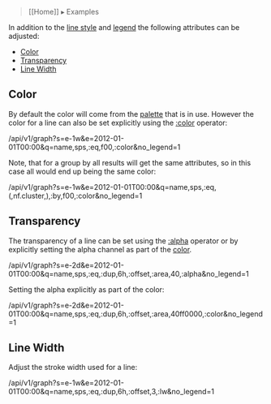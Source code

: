 > [[Home]] ▸ Examples

In addition to the [line style](Line-Styles) and [legend](Legends) the following attributes
can be adjusted:

* [Color](#color)
* [Transparency](#transparency)
* [Line Width](#line-width)

## Color

By default the color will come from the [palette](Color-Palettes) that is in use. However the
color for a line can also be set explicitly using the [:color](style-color) operator:

/api/v1/graph?s=e-1w&e=2012-01-01T00:00&q=name,sps,:eq,f00,:color&no_legend=1

Note, that for a group by all results will get the same attributes, so in this case all would
end up being the same color:

/api/v1/graph?s=e-1w&e=2012-01-01T00:00&q=name,sps,:eq,(,nf.cluster,),:by,f00,:color&no_legend=1

## Transparency

The transparency of a line can be set using the [:alpha](style-alpha) operator or by explicitly
setting the alpha channel as part of the [color](style-color).

/api/v1/graph?s=e-2d&e=2012-01-01T00:00&q=name,sps,:eq,:dup,6h,:offset,:area,40,:alpha&no_legend=1

Setting the alpha explicitly as part of the color:

/api/v1/graph?s=e-2d&e=2012-01-01T00:00&q=name,sps,:eq,:dup,6h,:offset,:area,40ff0000,:color&no_legend=1

## Line Width

Adjust the stroke width used for a line:

/api/v1/graph?s=e-1w&e=2012-01-01T00:00&q=name,sps,:eq,:dup,6h,:offset,3,:lw&no_legend=1

